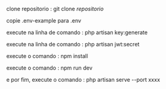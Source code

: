 <p>clone repositorio : git clone <i>repositorio</i></p>
<p>copie .env-example para .env</p>
<p>execute na linha de comando : php artisan key:generate</p>
<p>execute na linha de comando : php artisan jwt:secret</p>
<p>execute o comando : npm install</p>
<p>execute o comando : npm run dev</p>
<p>e por fim, execute o comando : php artisan serve --port xxxx</p>
